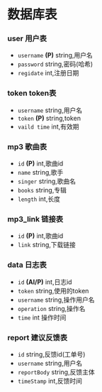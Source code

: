 # 数据库表
### user 用户表
- `username` **(P)** string,用户名
- `password` string,密码(哈希)
- `regidate` int,注册日期

### token token表
- `username` string,用户名
- `token` **(P)** string,token
- `vaild time` int,有效期                                                 

### mp3 歌曲表
- `id` **(P)** int,歌曲id
- `name` string,歌手
- `singer` string,歌曲名
- `books` string,专辑
- `length` int,长度

### mp3_link 链接表
- `id` **(P)** int,歌曲id
- `link` string,下载链接

### data 日志表
- `id` **(AI/P)** int,日志id
- `token` string,使用的token
- `username` string,操作用户名
- `operation` string,操作名
- `time` int 操作时间

### report 建议反馈表
- `id` string,反馈id(工单号)
- `username` string,用户名
- `reportBody` string,反馈主体
- `timeStamp` int,反馈时间